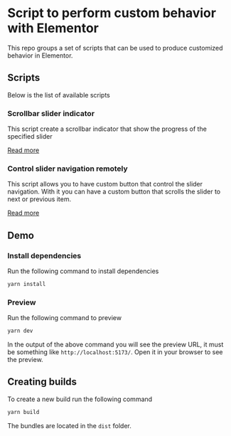 # Script to perform custom behavior with Elementor

This repo groups a set of scripts that can be used to produce customized behavior in Elementor.

## Scripts

Below is the list of available scripts

### Scrollbar slider indicator

This script create a scrollbar indicator that show the progress of the specified slider

[Read more](./scripts/scrollbar-slider-indicator//README.md)

### Control slider navigation remotely

This script allows you to have custom button that control the slider navigation.
With it you can have a custom button that scrolls the slider to next or previous item.

[Read more](./scripts/remote-slider-navigation-handler/README.md)

## Demo

### Install dependencies

Run the following command to install dependencies

```bash
yarn install
```

### Preview

Run the following command to preview

```bash
yarn dev
```

In the output of the above command you will see the preview URL, it must be
something like `http://localhost:5173/`. Open it in your browser to see the preview.

## Creating builds

To create a new build run the following command

```bash
yarn build
```

The bundles are located in the `dist` folder.
